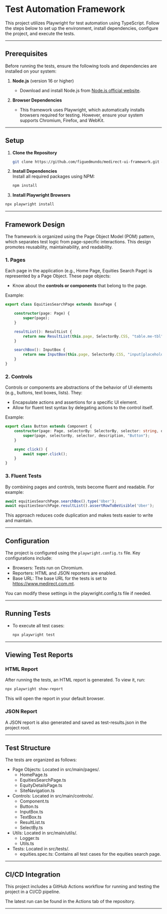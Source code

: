 # Test Automation Framework

This project utilizes Playwright for test automation using TypeScript. Follow the steps below to set up the environment, install dependencies, configure the project, and execute the tests.

---

## Prerequisites

Before running the tests, ensure the following tools and dependencies are installed on your system:

1. **Node.js** (version 16 or higher)  
   - Download and install Node.js from [Node.js official website](https://nodejs.org/).

2. **Browser Dependencies**  
   - This framework uses Playwright, which automatically installs browsers required for testing. However, ensure your system supports Chromium, Firefox, and WebKit.

---

## Setup

1. **Clone the Repository**  
   ```bash
   git clone https://github.com/figuedmundo/medirect-ui-framework.git && cd medirect-ui-framework.git
   ```

2. **Install Dependencies**  
   Install all required packages using NPM:
   ```bash
   npm install
   ```
3. **Install Playwright Browsers**
```bash
npx playwright install
````

---
## Framework Design
The framework is organized using the Page Object Model (POM) pattern, which separates test logic from page-specific interactions. This design promotes reusability, maintainability, and readability.

### 1. Pages
   
Each page in the application (e.g., Home Page, Equities Search Page) is represented by a Page Object. These page objects:
- Know about the **controls or components** that belong to the page.

Example:
```typescript
export class EquitiesSearchPage extends BasePage {

    constructor(page: Page) {
        super(page);
    }

    resultList(): ResultList {
        return new ResultList(this.page, SelectorBy.CSS, "table.me-tbl", "Equities");
    }

    searchBox(): InputBox {
        return new InputBox(this.page, SelectorBy.CSS, "input[placeholder*='Enter']", "Search Box");
    }
}
````
### 2. Controls
   
Controls or components are abstractions of the behavior of UI elements (e.g., buttons, text boxes, lists). They:
- Encapsulate actions and assertions for a specific UI element.
- Allow for fluent test syntax by delegating actions to the control itself.

Example:
```typescript
export class Button extends Component {
    constructor(page: Page, selectorBy: SelectorBy, selector: string, description?: string) {
        super(page, selectorBy, selector, description, "Button");
    }

    async click() {
        await super.click();
    }
}
````
### 3. Fluent Tests

By combining pages and controls, tests become fluent and readable. For example:

```typescript
await equitiesSearchPage.searchBox().type('Uber');
await equitiesSearchPage.resultList().assertRowToBeVisible('Uber');
````
This approach reduces code duplication and makes tests easier to write and maintain.

---

## Configuration

The project is configured using the `playwright.config.ts` file. Key configurations include:

- Browsers: Tests run on Chromium.
- Reporters: HTML and JSON reporters are enabled.
- Base URL: The base URL for the tests is set to https://www.medirect.com.mt.

You can modify these settings in the playwright.config.ts file if needed.

---

## Running Tests

- To execute all test cases:
   ```bash
   npx playwright test
   ```

---

## Viewing Test Reports

### HTML Report
After running the tests, an HTML report is generated. To view it, run:

  ```bash
  npx playwright show-report
  ```
This will open the report in your default browser.

### JSON Report
A JSON report is also generated and saved as test-results.json in the project root. 

---

## Test Structure
The tests are organized as follows:

- Page Objects: Located in src/main/pages/.
  - HomePage.ts
  - EquitiesSearchPage.ts
  - EquityDetailsPage.ts
  - SiteNavigation.ts
- Controls: Located in src/main/controls/.
  - Component.ts
  - Button.ts
  - InputBox.ts
  - TextBox.ts
  - ResultList.ts
  - SelectBy.ts
- Utils: Located in src/main/utils/.
  - Logger.ts
  - Utils.ts
- Tests: Located in src/tests/.
  - equities.spec.ts: Contains all test cases for the equities search page.

---

## CI/CD Integration

This project includes a GitHub Actions workflow for running and testing the project in a CI/CD pipeline.

The latest run can be found in the Actions tab of the repository.

---